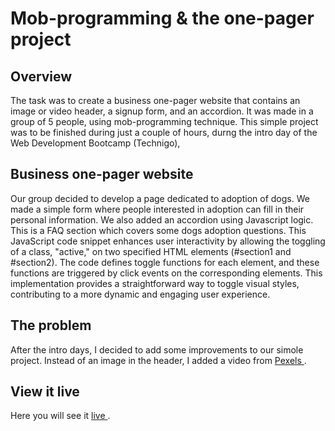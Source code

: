 # Mob-programming & the one-pager project

## Overview

The task was to create a business one-pager website that contains an image or video header, a signup form, and an accordion. It was made in a group of 5 people, using mob-programming technique. This simple project was to be finished during just a couple of hours, durng the intro day of the Web Development Bootcamp (Technigo),

## Business one-pager website

Our group decided to develop a page dedicated to adoption of dogs. We made a simple form where people interested in adoption can fill in their personal information. We also added an accordion using Javascript logic. This is a FAQ section which covers some dogs adoption questions. 
This JavaScript code snippet enhances user interactivity by allowing the toggling of a class, "active," on two specified HTML elements (#section1 and #section2). The code defines toggle functions for each element, and these functions are triggered by click events on the corresponding elements. This implementation provides a straightforward way to toggle visual styles, contributing to a more dynamic and engaging user experience.

## The problem

After the intro days, I decided to add some improvements to our simole project. Instead of an image in the header, I added a video from <a href="https://www.pexels.com/videos/" target="a_blank"> Pexels </a>.

## View it live
Here you will see it <a href="https://peppy-sprite-6183ad.netlify.app"> live </a>.